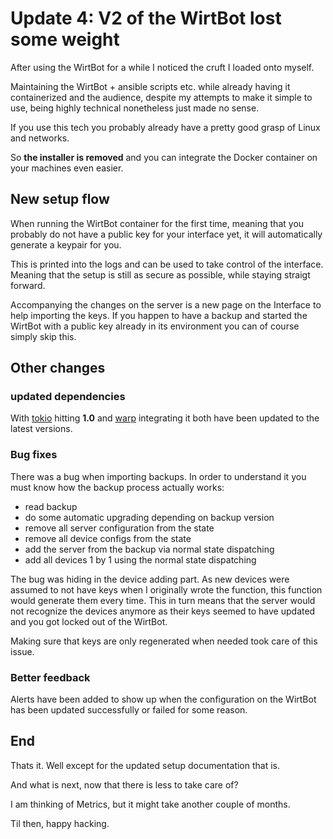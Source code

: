 # Update 4: V2 of the WirtBot lost some weight

After using the WirtBot for a while I noticed the cruft I loaded onto myself.

Maintaining the WirtBot + ansible scripts etc. while already having it containerized and the audience, despite my attempts to make it simple to use, being highly technical nonetheless just made no sense.

If you use this tech you probably already have a pretty good grasp of Linux and networks.

So **the installer is removed** and you can integrate the Docker container on your machines even easier.

## New setup flow

When running the WirtBot container for the first time, meaning that you probably do not have a public key for your interface yet, it will automatically generate a keypair for you.

This is printed into the logs and can be used to take control of the interface.
Meaning that the setup is still as secure as possible, while staying straigt forward.

Accompanying the changes on the server is a new page on the Interface to help importing the keys.
If you happen to have a backup and started the WirtBot with a public key already in its environment you can of course simply skip this.

## Other changes

### updated dependencies

With [tokio](https://tokio.rs/) hitting **1.0** and [warp](https://docs.rs/warp/0.3.0/warp/) integrating it both have been updated to the latest versions.

### Bug fixes

There was a bug when importing backups.
In order to understand it you must know how the backup process actually works:

- read backup
- do some automatic upgrading depending on backup version
- remove all server configuration from the state
- remove all device configs from the state
- add the server from the backup via normal state dispatching
- add all devices 1 by 1 using the normal state dispatching

The bug was hiding in the device adding part. As new devices were assumed to not have keys when I originally wrote the function, this function would generate them every time.
This in turn means that the server would not recognize the devices anymore as their keys seemed to have updated and you got locked out of the WirtBot.

Making sure that keys are only regenerated when needed took care of this issue.

### Better feedback

Alerts have been added to show up when the configuration on the WirtBot has been updated successfully or failed for some reason.

## End

Thats it. Well except for the updated setup documentation that is.

And what is next, now that there is less to take care of? 

I am thinking of Metrics, but it might take another couple of months.

Til then, happy hacking.
